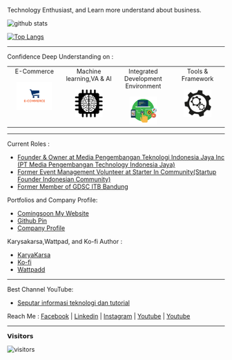 Technology Enthusiast, and Learn more understand about business.

![github stats](https://github-readme-stats.vercel.app/api?username=AnandaRauf&show_icons=true)


[![Top Langs](https://github-readme-stats.vercel.app/api/top-langs/?username=AnandaRauf&show_icons=true&title_color=0de7b1&text_color=e81176d9&border_color=6730f3e6&bg_color=000000f2&border_radius=20)](https://github.com/AnandaRauf)


---------------------------------------------------------------------------------------------------------------------------------------------------------------------------------

Confidence Deep Understanding on :  
<table>
  <tbody>
    <tr valign="top">
      <td width="25%" align="center" style="padding-bottom: 30px">
        <span>E-Commerce</span><br><br> 
        <img height="64px" src="https://github.com/AnandaRauf/AnandaRauf/blob/main/asset/E-commerce.png">
      </td>
      <td width="25%" align="center">
        <span>Machine learning,VA & AI</span><br><br> 
        <img height="64px" src="https://github.com/AnandaRauf/AnandaRauf/blob/main/asset/Machine%20Learning.png">
      </td>
      <td width="25%" align="center">
        <span>Integrated Development Environment</span><br><br> 
        <img height="64px" src="https://github.com/AnandaRauf/AnandaRauf/blob/main/asset/IDE.png">
      </td>
      <td width="25%" align="center">
        <span>Tools & Framework</span><br><br> 
        <img height="64px" src="https://github.com/AnandaRauf/AnandaRauf/blob/main/asset/Tools.png">
      </td>
    </tr>
  </tbody>
</table>

---------------------------------------------------------------------------------------------------------------------------------------------------------------------------------

Current Roles :
- [Founder & Owner at Media Pengembangan Teknologi Indonesia Jaya Inc (PT Media Pengembangan Technology Indonesia Jaya)](https://www.linkedin.com/company/pt-media-pengembangan-teknologi-indonesia-jaya/)
- [Former Event Management Volunteer at Starter In Community(Startup Founder Indonesian Community)](https://www.instagram.com/starter.in)
- [Former Member of GDSC ITB Bandung](https://www.instagram.com/gdscitb)

Portfolios and Company Profile:
- [Comingsoon My Website](https://www.google.com)
- [Github Pin](https://www.github.com/AnandaRauf)
- [Company Profile](https://tmd-group-187de4154457.herokuapp.com/)


Karysakarsa,Wattpad, and Ko-fi Author :
- [KaryaKarsa](https://www.karyakarsa.com/anandaraufm)
- [Ko-fi](https://www.ko-fi.com/anandaraufdevs)
- [Wattpadd](https://www.wattpad.com/user/anandaraufm)

---------------------------------------------------------------------------------------------------------------------------------------------------------------------------------

Best Channel YouTube:
- [Seputar informasi teknologi dan tutorial](https://youtube.com/@belajaridn)


Reach Me :
[Facebook](https://www.facebook.com/gihyunjee/) | [Linkedin](https://id.linkedin.com/in/ananda-rauf-maududi-) | [Instagram](https://www.instagram.com/anandaraufm00/) | [Youtube](https://www.youtube.com/channel/UCKWffBeq7YTH6X7H52QpBPg) | [Youtube](https://www.youtube.com/channel/UC2RJX2hIO3pFmfCurSIqLag)

---------------------------------------------------------------------------------------------------------------------------------------------------------------------------

𝗩𝗶𝘀𝗶𝘁𝗼𝗿𝘀

![visitors](https://visitor-badge.glitch.me/badge?page_id=AnandaRauf)
